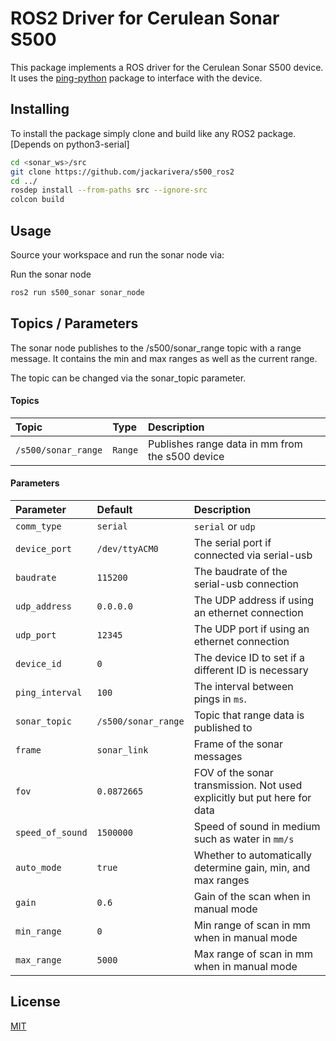 
# ROS2 Driver for Cerulean Sonar S500

This package implements a ROS driver for the Cerulean Sonar S500 device. It uses the  [ping-python](https://github.com/bluerobotics/ping-python) package to interface with the device. 




## Installing

To install the package simply clone and build like any ROS2 package. [Depends on python3-serial]

```bash
cd <sonar_ws>/src
git clone https://github.com/jackarivera/s500_ros2
cd ../
rosdep install --from-paths src --ignore-src
colcon build
```
    
## Usage

Source your workspace and run the sonar node via:

Run the sonar node
```bash
ros2 run s500_sonar sonar_node
```



## Topics / Parameters
The sonar node publishes to the /s500/sonar_range topic with a range message. It contains the min and max ranges as well as the current range.

The topic can be changed via the sonar_topic parameter.

#### Topics
| Topic | Type     | Description                |
| :-------- | :------- | :------------------------- |
| `/s500/sonar_range` | `Range` | Publishes range data in mm from the s500 device |

#### Parameters
| Parameter | Default     | Description                |
| :-------- | :------- | :------------------------- |
| `comm_type` | `serial` | `serial` or `udp` |
| `device_port` | `/dev/ttyACM0` | The serial port if connected via serial-usb |
| `baudrate` | `115200` | The baudrate of the serial-usb connection |
| `udp_address` | `0.0.0.0` | The UDP address if using an ethernet connection |
| `udp_port` | `12345` | The UDP port if using an ethernet connection |
| `device_id` | `0` | The device ID to set if a different ID is necessary |
| `ping_interval` | `100` | The interval between pings in `ms`. |
| `sonar_topic` | `/s500/sonar_range` | Topic that range data is published to |
| `frame` | `sonar_link` | Frame of the sonar messages |
| `fov` | `0.0872665` | FOV of the sonar transmission. Not used explicitly but put here for data |
| `speed_of_sound` | `1500000` | Speed of sound in medium such as water in `mm/s` |
| `auto_mode` | `true` | Whether to automatically determine gain, min, and max ranges |
| `gain` | `0.6` | Gain of the scan when in manual mode |
| `min_range` | `0` | Min range of scan in mm when in manual mode |
| `max_range` | `5000` | Max range of scan in mm when in manual mode |







## License

[MIT](https://choosealicense.com/licenses/mit/)
